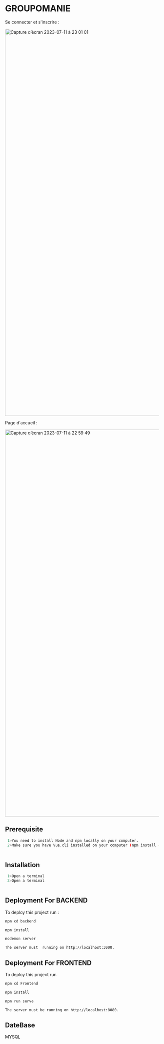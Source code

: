 
# GROUPOMANIE

Se connecter et s'inscrire :
  
<img width="1268" alt="Capture d’écran 2023-07-11 à 23 01 01" src="https://github.com/Ayushch12/Groupomania-master/assets/96380226/74aab4ab-6ece-4496-9a54-a195b85f9ef8">

Page d'accueil :

<img width="1268" alt="Capture d’écran 2023-07-11 à 22 59 49" src="https://github.com/Ayushch12/Groupomania-master/assets/96380226/1066a637-4a9a-4a4b-8e0f-71e73df6fe26">



## Prerequisite

```bash
 1>You need to install Node and npm locally on your computer.
 2>Make sure you have Vue.cli installed on your computer (npm install -g @vue/cli')
 
```

## Installation


```bash
 1>Open a terminal
 2>Open a terminal
 
```

## Deployment For BACKEND

To deploy this project run :

```bash
npm cd backend

npm install

nodemon server

The server must  running on http://localhost:3000.
```


## Deployment For FRONTEND

To deploy this project run 

```bash
npm cd Frontend

npm install

npm run serve

The server must be running on http://localhost:8080.
```

## DateBase

MYSQL

